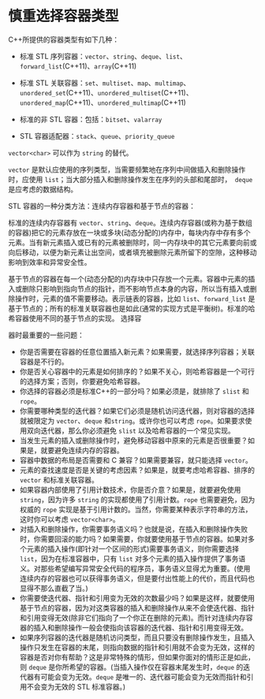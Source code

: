 # 慎重选择容器类型

C++所提供的容器类型有如下几种：

- 标准 STL 序列容器：`vector`、`string`、`deque`、`list`、`forward_list`(C++11)、`array`(C++11)

- 标准 STL 关联容器：`set`、`multiset`、`map`、`multimap`、`unordered_set`(C++11)、`unordered_multiset`(C++11)、`unordered_map`(C++11)、`unordered_multimap`(C++11)
- 标准的非 STL 容器：包括：`bitset`、`valarray`
- STL 容器适配器：`stack`、`queue`、`priority_queue`

`vector<char>` 可以作为 `string` 的替代。

`vector` 是默认应使用的序列类型，当需要频繁地在序列中间做插入和删除操作时，应使用 `list`；当大部分插入和删除操作发生在序列的头部和尾部时，` deque` 是应考虑的数据结构。

STL 容器的一种分类方法：连续内存容器和基于节点的容器：

标准的连续内存容器有 `vector`、`string`、`deque`。连续内存容器(或称为基于数组的容器)把它的元素存放在一块或多块(动态分配的)内存中，每块内存中存有多个元素。当有新元素插入或已有的元素被删除时，同一内存块中的其它元素要向前或向后移动，以便为新元素让出空间，或者填充被删除元素所留下的空隙，这种移动影响到效率和异常安全性。

基于节点的容器在每一个(动态分配的)内存块中只存放一个元素。容器中元素的插入或删除只影响到指向节点的指针，而不影响节点本身的内容，所以当有插入或删除操作时，元素的值不需要移动。表示链表的容器，比如 `list`、`forward_list` 是基于节点的；所有的标准关联容器也是如此(通常的实现方式是平衡树)。标准的哈希容器使用不同的基于节点的实现。
选择容

器时最重要的一些问题：

- 你是否需要在容器的任意位置插入新元素？如果需要，就选择序列容器；关联容器是不行的。
- 你是否关心容器中的元素是如何排序的？如果不关心，则哈希容器是一个可行的选择方案；否则，你要避免哈希容器。
- 你选择的容器必须是标准C++的一部分吗？如果必须是，就排除了 `slist` 和 `rope`。
- 你需要哪种类型的迭代器？如果它们必须是随机访问迭代器，则对容器的选择就被限定为 `vector`、`deque` 和`string`。或许你也可以考虑 `rope`。如果要求使用双向迭代器，那么你必须避免 `slist` 以及哈希容器的一个常见实现。
- 当发生元素的插入或删除操作时，避免移动容器中原来的元素是否很重要？如果是，就要避免连续内存的容器。
- 容器中数据的布局是否需要和 C 兼容？如果需要兼容，就只能选择 `vector`。
- 元素的查找速度是否是关键的考虑因素？如果是，就要考虑哈希容器、排序的 `vector` 和标准关联容器。
- 如果容器内部使用了引用计数技术，你是否介意？如果是，就要避免使用 `string`，因为许多 `string` 的实现都使用了引用计数。`rope` 也需要避免，因为权威的 `rope` 实现是基于引用计数的。当然，你需要某种表示字符串的方法，这时你可以考虑 `vector<char>`。
- 对插入和删除操作，你需要事务语义吗？也就是说，在插入和删除操作失败时，你需要回滚的能力吗？如果需要，你就要使用基于节点的容器。如果对多个元素的插入操作(即针对一个区间的形式)需要事务语义，则你需要选择 `list`，因为在标准容器中，只有 `list` 对多个元素的插入操作提供了事务语义。对那些希望编写异常安全代码的程序员，事务语义显得尤为重要。(使用连续内存的容器也可以获得事务语义，但是要付出性能上的代价，而且代码也显得不那么直截了当。)
- 你需要使迭代器、指针和引用变为无效的次数最少吗？如果是这样，就要使用基于节点的容器，因为对这类容器的插入和删除操作从来不会使迭代器、指针和引用变得无效(除非它们指向了一个你正在删除的元素)。而针对连续内存容器的插入和删除操作一般会使指向该容器的迭代器、指针和引用变得无效。
- 如果序列容器的迭代器是随机访问类型，而且只要没有删除操作发生，且插入操作只发生在容器的末尾，则指向数据的指针和引用就不会变为无效，这样的容器是否对你有帮助？这是非常特殊的情形，但如果你面对的情形正是如此，则 `deque` 是你所希望的容器。(当插入操作仅在容器末尾发生时，`deque` 的迭代器有可能会变为无效。`deque` 是唯一的、迭代器可能会变为无效而指针和引用不会变为无效的 STL 标准容器。)
  



